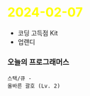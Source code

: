 # <span style="color:yellow">2024-02-07</span>

- 코딩 고득점 Kit
- 업랜디

### 오늘의 프로그래머스 

```
스택/큐 -
올바른 괄호 (Lv. 2)

```
